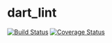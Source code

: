 # dart_lint

[![Build Status](https://travis-ci.org/dart-lang/dart_lint.svg)](https://travis-ci.org/dart-lang/dart_lint)
[![Coverage Status](https://coveralls.io/repos/dart-lang/dart_lint/badge.svg)](https://coveralls.io/r/dart-lang/dart_lint)